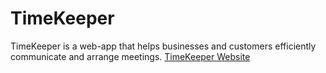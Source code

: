 # TimeKeeper

TimeKeeper is a web-app that helps businesses and customers efficiently communicate and arrange meetings.
[TimeKeeper Website](time-keeper.tk)
